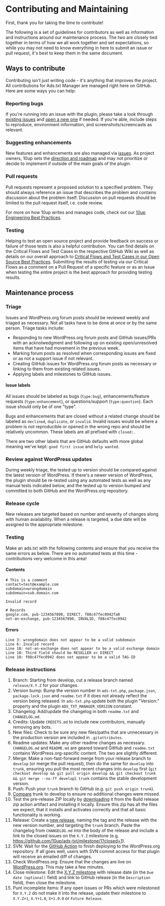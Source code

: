 # Contributing and Maintaining

First, thank you for taking the time to contribute!

The following is a set of guidelines for contributors as well as information and instructions around our maintenance process. The two are closely tied together in terms of how we all work together and set expectations, so while you may not need to know everything in here to submit an issue or pull request, it's best to keep them in the same document.

## Ways to contribute

Contributing isn't just writing code - it's anything that improves the project. All contributions for Ads.txt Manager are managed right here on GitHub. Here are some ways you can help:

### Reporting bugs

If you're running into an issue with the plugin, please take a look through [existing issues](https://github.com/10up/ads-txt/issues) and [open a new one](https://github.com/10up/ads-txt/issues/new) if needed. If you're able, include steps to reproduce, environment information, and screenshots/screencasts as relevant.

### Suggesting enhancements

New features and enhancements are also managed via [issues](https://github.com/10up/ads-txt/issues). As project owners, 10up sets the [direction and roadmap](#roadmap) and may not prioritize or decide to implement if outside of the main goals of the plugin.

### Pull requests

Pull requests represent a proposed solution to a specified problem. They should always reference an issue that describes the problem and contains discussion about the problem itself. Discussion on pull requests should be limited to the pull request itself, i.e. code review.

For more on how 10up writes and manages code, check out our [10up Engineering Best Practices](https://10up.github.io/Engineering-Best-Practices/).

### Testing

Helping to test an open source project and provide feedback on success or failure of those tests is also a helpful contribution.  You can find details on the Critical Flows and Test Cases in the respective GitHub Wiki as well as details on our overall approach to [Critical Flows and Test Cases in our Open Source Best Practices](https://10up.github.io/Open-Source-Best-Practices/testing/#critial-flows).  Submitting the results of testing via our Critical Flows as a comment on a Pull Request of a specific feature or as an Issue when testing the entire project is the best approach for providing testing results.

## Maintenance process

### Triage

Issues and WordPress.org forum posts should be reviewed weekly and triaged as necessary. Not all tasks have to be done at once or by the same person. Triage tasks include:

* Responding to new WordPress.org forum posts and GitHub issues/PRs with an acknolwedgment and following up on existing open/unresolved items that have had movement in the previous week.
* Marking forum posts as resolved when corresponding issues are fixed or as not a support issue if not relevant.
* Creating GitHub issues for WordPress.org forum posts as necessary or linking to them from existing related issues.
* Applying labels and milestones to GitHub issues.

#### Issue labels

All issues should be labeled as bugs (`type:bug`), enhancements/feature requests (`type:enhancement`), or questions/support (`type:question`). Each issue should only be of one "type".

Bugs and enhancements that are closed without a related change should be labeled as `declined`, `duplicate`, or `invalid`. Invalid issues would be where a problem is not reproducible or opened in the wrong repo and should be relatively uncommon. These labels are all prefixed with `closed:`.

There are two other labels that are GitHub defaults with more global meaning we've kept: `good first issue` and `help wanted`.

### Review against WordPress updates

During weekly triage, the tested up to version should be compared against the latest version of WordPress. If there's a newer version of WordPress, the plugin should be re-tested using any automated tests as well as any manual tests indicated below, and the tested up to version bumped and committed to both GitHub and the WordPress.org repository.

### Release cycle

New releases are targeted based on number and severity of changes along with human availability. When a release is targeted, a due date will be assigned to the appropriate milestone.

### Testing

Make an ads.txt with the following contents and ensure that you receive the same errors as below. There are no automated tests at this time - contributions very welcome in this area!

#### Contents

```
# This is a comment
contact=test@example.com
subdomain=wrongdomain
subdomain=sub.domain.com

Invalid record

# Records
google.com, pub-1234567890, DIRECT, f08c47fec0942fa0
not-an-exchange, pub-1234567890, INVALID, f08c47fec0942
```

#### Errors

```
Line 3: wrongdomain does not appear to be a valid subdomain
Line 6: Invalid record
Line 10: not-an-exchange does not appear to be a valid exchange domain
Line 10: Third field should be RESELLER or DIRECT
Line 10: f08c47fec0942 does not appear to be a valid TAG-ID
```

### Release instructions

1. Branch: Starting from develop, cut a release branch named `release/X.Y.Z` for your changes.
2. Version bump: Bump the version number in `ads-txt.php`, `package.json`, `package-lock.json` and `readme.txt` if it does not already reflect the version being released. In `ads-txt.php` update both the plugin "Version:" property and the plugin `ADS_TXT_MANAGER_VERSION` constant.
3. Changelog: Add/update the changelog in both `readme.txt` and `CHANGELOG.md`.
4. Credits: Update `CREDITS.md` to include new contributors, manually removing any bots.
5. New files: Check to be sure any new files/paths that are unnecessary in the production version are included in `.gitattributes`.
6. Readme updates: Make any other readme changes as necessary. `CHANGELOG.md` and `README.md` are geared toward GitHub and `readme.txt` contains WordPress.org-specific content. The two are slightly different.
7. Merge: Make a non-fast-forward merge from your release branch to `develop` (or merge the pull request), then do the same for `develop` into `trunk`, ensuring you pull the most recent changes into `develop` first (`git checkout develop && git pull origin develop && git checkout trunk && git merge --no-ff develop`).  `trunk` contains the stable development version.
8. Push: Push your `trunk` branch to GitHub (e.g. `git push origin trunk`).
9. [Compare](https://github.com/10up/ads-txt/compare/trunk...develop) trunk to develop to ensure no additional changes were missed.
10. Test the pre-release ZIP locally by [downloading](https://github.com/10up/ads-txt/actions/workflows/build-release-zip.yml) it from the Build release zip action artifact and installing it locally. Ensure this zip has all the files we expect, that it installs and activates correctly and that all basic functionality is working.
11. Release: Create a [new release](https://github.com/10up/ads-txt/releases/new), naming the tag and the release with the new version number, and targeting the `trunk` branch. Paste the changelog from `CHANGELOG.md` into the body of the release and include a link to the closed issues on the `X.Y.Z` milestone (e.g. <https://github.com/10up/ads-txt/milestone/1?closed=1>).
12. SVN: Wait for the [GitHub Action](https://github.com/10up/ads-txt/actions) to finish deploying to the WordPress.org repository. If all goes well, users with SVN commit access for that plugin will receive an emailed diff of changes.
13. Check WordPress.org: Ensure that the changes are live on [WordPress.org](https://wordpress.org/plugins/ads-txt/). This may take a few minutes.
14. Close milestone: Edit the [X.Y.Z milestone](https://github.com/10up/ads-txt/milestone/#) with release date (in the `Due date (optional)` field) and link to GitHub release (in the `Description` field), then close the milestone.
15. Punt incomplete items: If any open issues or PRs which were milestoned for `X.Y.Z` do not make it into the release, update their milestone to `X.Y.Z+1`, `X.Y+1.0`, `X+1.0.0` or `Future Release`.
